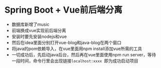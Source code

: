 # Spring Boot + Vue前后端分离
* 数据库新增了music
* 前端换成vue实现前后端分离
* 安装时要先安装nodejs和vue
* 然后在idea里面分别打开vue-blog和java-blog在两个窗口
* 将java的pom依赖导入，在vue里面用npm install添加vue所需的工具
* 一切成功后，先启动java后台，然后再在vue里面使用npm run server，等待一段时间，命令行里会出现链接`localhost:xxxx
`即为成功启动项目
